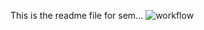 This is the readme file for sem...
![workflow](https://github.com/<40794434>/<sem>/actions/workflows/main.yml/badge.svg)